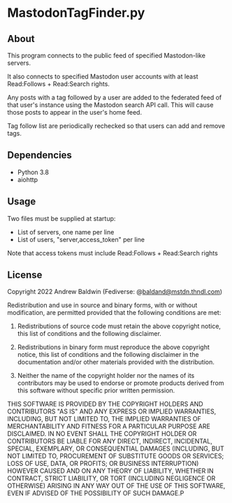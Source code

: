 # MastodonTagFinder.py

## About

This program connects to the public feed of specified Mastodon-like servers.

It also connects to specified Mastodon user accounts with at least Read:Follows + Read:Search rights.

Any posts with a tag followed by a user are added to the federated feed of that user's 
instance using the Mastodon search API call. This will cause those posts to appear 
in the user's home feed.

Tag follow list are periodically rechecked so that users can add and remove tags. 

## Dependencies
- Python 3.8
- aiohttp

## Usage

Two files must be supplied at startup:

- List of servers, one name per line
- List of users, "server,access_token" per line

Note that access tokens must include Read:Follows + Read:Search rights

## License

Copyright 2022 Andrew Baldwin 
(Fediverse: @baldand@mstdn.thndl.com)

Redistribution and use in source and binary forms, with or without modification, are permitted provided that the following conditions are met:

1. Redistributions of source code must retain the above copyright notice, this list of conditions and the following disclaimer.

2. Redistributions in binary form must reproduce the above copyright notice, this list of conditions and the following disclaimer in the documentation and/or other materials provided with the distribution.

3. Neither the name of the copyright holder nor the names of its contributors may be used to endorse or promote products derived from this software without specific prior written permission.

THIS SOFTWARE IS PROVIDED BY THE COPYRIGHT HOLDERS AND CONTRIBUTORS "AS IS" AND ANY EXPRESS OR IMPLIED WARRANTIES, INCLUDING, BUT NOT LIMITED TO, THE IMPLIED WARRANTIES OF MERCHANTABILITY AND FITNESS FOR A PARTICULAR PURPOSE ARE DISCLAIMED. IN NO EVENT SHALL THE COPYRIGHT HOLDER OR CONTRIBUTORS BE LIABLE FOR ANY DIRECT, INDIRECT, INCIDENTAL, SPECIAL, EXEMPLARY, OR CONSEQUENTIAL DAMAGES (INCLUDING, BUT NOT LIMITED TO, PROCUREMENT OF SUBSTITUTE GOODS OR SERVICES; LOSS OF USE, DATA, OR PROFITS; OR BUSINESS INTERRUPTION) HOWEVER CAUSED AND ON ANY THEORY OF LIABILITY, WHETHER IN CONTRACT, STRICT LIABILITY, OR TORT (INCLUDING NEGLIGENCE OR OTHERWISE) ARISING IN ANY WAY OUT OF THE USE OF THIS SOFTWARE, EVEN IF ADVISED OF THE POSSIBILITY OF SUCH DAMAGE.P


